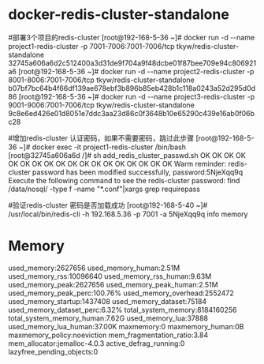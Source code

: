 # docker-redis-cluster-standalone
#部署3个项目的redis-cluster
[root@192-168-5-36 ~]# docker run -d --name  project1-redis-cluster -p 7001-7006:7001-7006/tcp tkyw/redis-cluster-standalone
32745a606a6d2c512400a3d31de9f704a9f48dcbe01f87bee709e94c806921a6
[root@192-168-5-36 ~]# docker run -d --name  project2-redis-cluster -p 8001-8006:7001-7006/tcp tkyw/redis-cluster-standalone
b07bf7bc64b4f66df139ae678ebf3b896b85eb428b1c118a0243a52d295d0d86
[root@192-168-5-36 ~]# docker run -d --name  project3-redis-cluster -p 9001-9006:7001-7006/tcp tkyw/redis-cluster-standalone
9c8e6ed426e01d8051e7ddc3aa23d86c0f3648b10e65290c439e16ab0f06bc28

#增加redis-cluster 认证密码，如果不需要密码，跳过此步骤
[root@192-168-5-36 ~]# docker exec -it project1-redis-cluster /bin/bash
[root@32745a606a6d /]# sh add_redis_cluster_passwd.sh 
OK
OK
OK
OK
OK
OK
OK
OK
OK
OK
OK
OK
OK
OK
OK
OK
OK
OK
Warm reminder: redis-cluster password has been modified successfully, password:5NjeXqq9q
Execute the following command to see the redis-cluster password: find /data/nosql/ -type f -name "*.conf"|xargs grep requirepass


#验证redis-cluster 密码是否加载成功 
[root@192-168-5-40 ~]# /usr/local/bin/redis-cli -h 192.168.5.36 -p 7001 -a 5NjeXqq9q   info memory
# Memory
used_memory:2627656
used_memory_human:2.51M
used_memory_rss:10096640
used_memory_rss_human:9.63M
used_memory_peak:2627656
used_memory_peak_human:2.51M
used_memory_peak_perc:100.76%
used_memory_overhead:2552472
used_memory_startup:1437408
used_memory_dataset:75184
used_memory_dataset_perc:6.32%
total_system_memory:8184160256
total_system_memory_human:7.62G
used_memory_lua:37888
used_memory_lua_human:37.00K
maxmemory:0
maxmemory_human:0B
maxmemory_policy:noeviction
mem_fragmentation_ratio:3.84
mem_allocator:jemalloc-4.0.3
active_defrag_running:0
lazyfree_pending_objects:0
